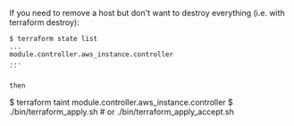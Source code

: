 If you need to remove a host but don't want to destroy everything (i.e. with terraform destroy):
 
```
$ terraform state list
...
module.controller.aws_instance.controller
...
``

then

```
$ terraform taint module.controller.aws_instance.controller
$ ./bin/terraform_apply.sh # or ./bin/terraform_apply_accept.sh
```
